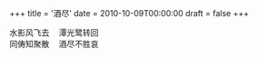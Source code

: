 +++
title = '酒尽'
date = 2010-10-09T00:00:00
draft = false
+++

<div class="poem">
<pre>
水影风飞去  潭光鹭转回
同俦知聚散  酒尽不胜哀
</pre>
</div>
